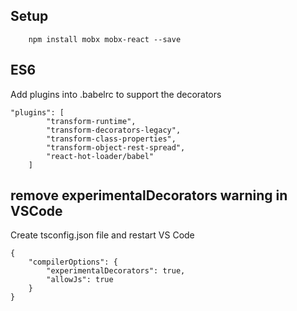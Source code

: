## Setup
```
    npm install mobx mobx-react --save
```

## ES6
Add plugins into .babelrc to support the decorators
```
"plugins": [
        "transform-runtime",
        "transform-decorators-legacy",
        "transform-class-properties",
        "transform-object-rest-spread",
        "react-hot-loader/babel"
    ]
```

## remove experimentalDecorators warning in VSCode
Create tsconfig.json file and restart VS Code
```
{
    "compilerOptions": {
        "experimentalDecorators": true,
        "allowJs": true
    }
}
```